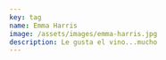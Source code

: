 ```yaml
---
key: tag
name: Emma Harris
image: /assets/images/emma-harris.jpg
description: Le gusta el vino...mucho
---
```

